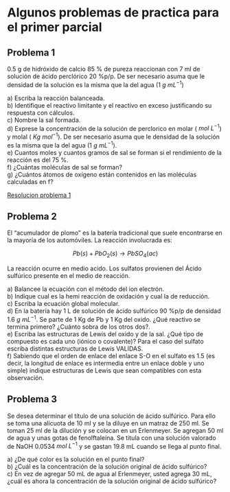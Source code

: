 # Algunos problemas de practica para el primer parcial

## Problema 1
0.5 g de hidróxido de calcio 85 % de pureza reaccionan con 7 ml de solución de ácido perclórico 20 %p/p. De ser necesario asuma que le densidad de la solución es la misma que la del agua (1 $g \ mL^{-1}$)

a) Escriba la reacción balanceada.\
b) Identifique el reactivo limitante y el reactivo en exceso justificando su respuesta con cálculos.\
c) Nombre la sal formada.\
d) Exprese la concentración de la solución de perclorico en molar ( $mol \ L^{- 1}$) y molal ( $Kg \ mol^{- 1}$). De ser necesario asuma que le densidad de la solución es la misma que la del agua (1 $g \ mL^{-1}$).\
e) Cuantos moles y cuantos gramos de sal se forman si el rendimiento de la reacción es del 75 %.\
f) ¿Cuántas moléculas de sal se forman?\
g) ¿Cuántos átomos de oxígeno están contenidos en las moléculas calculadas en f?

[Resolucion problema 1](/res1/Problema1.pdf)

## Problema 2

El “acumulador de plomo” es la batería tradicional que suele encontrarse en la mayoría de los automóviles. La reacción involucrada es:

$$ Pb(s) + PbO_2(s) \rightarrow PbSO_4(ac)$$

La reacción ocurre en medio acido. Los sulfatos provienen del Ácido sulfúrico presente en el medio de reacción.

a)	Balancee la ecuación con el método del ion electrón.\
b)	Indique cual es la hemi reacción de oxidación y cual la de reducción.\
c)	Escriba la ecuación global molecular.\
d)	En la batería hay 1 L de solución de ácido sulfúrico 90 %p/p de densidad 1.6 $g \ mL^{-1}$. Se parte de 1 Kg de Pb y 1 Kg del oxido. ¿Qué reactivo se termina primero? ¿Cuánto sobra de los otros dos?.\
e)	Escriba las estructuras de Lewis del oxido y de la sal. ¿Qué tipo de compuesto es cada uno (iónico o covalente)? Para el caso del sulfato escriba distintas estructuras de Lewis VALIDAS.\
f)	Sabiendo que el orden de enlace del enlace S-O en el sulfato es 1.5 (es decir, la longitud de enlace es intermedia entre un enlace doble y uno simple) indique estructuras de Lewis que sean compatibles con esta observación.

## Problema 3

Se desea determinar el título de una solución de ácido sulfúrico. Para ello se toma una alícuota de 10 ml y se la diluye en un matraz de 250 ml.
Se toman 25 ml de la dilución y se colocan en un Erlenmeyer. Se agregan 50 ml de agua y unas gotas de fenolftaleína.
Se titula con una solución valorado de NaOH 0.0534 $mol \ L^{-1}$ y se gastan 19.8 mL cuando se llega al punto final.

a)	¿De qué color es la solución en el punto final?\
b)	¿Cuál es la concentración de la solución original de ácido sulfúrico?\
c)	En vez de agregar 50 mL de agua al Erlenmeyer, usted agrega 30 mL, ¿cuál es ahora la concentración de la solución original de ácido sulfúrico?



